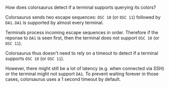 How does colorsaurus detect if a terminal supports querying its colors?

Colorsaurus sends two escape sequences: `OSC 10` (or `OSC 11`) followed by `DA1`.
`DA1` is supported by almost every terminal.

Terminals process incoming escape sequences in order.
Therefore if the reponse to `DA1` is seen first, then the terminal does not support `OSC 10` (or `OSC 11`).

Colorsaurus thus doesn't need to rely on a timeout to detect if a terminal supports `OSC 10` (or `OSC 11`).

However, there might still be a lot of latency (e.g. when connected via SSH) or the terminal might not support `DA1`.
To prevent waiting forever in those cases, colorsaurus uses a 1 second timeout by default.

